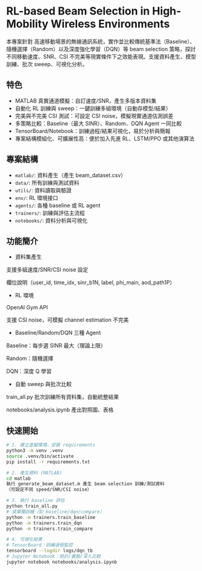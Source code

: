 # RL-based Beam Selection in High-Mobility Wireless Environments

本專案針對 高速移動場景的無線通訊系統，實作並比較傳統基準法（Baseline）、隨機選擇（Random）以及深度強化學習（DQN）等 beam selection 策略，探討不同移動速度、SNR、CSI 不完美等現實條件下之效能表現。支援資料產生、模型訓練、批次 sweep、可視化分析。

## 特色
- MATLAB 真實通道模擬：自訂速度/SNR，產生多版本資料集
- 自動化 RL 訓練與 sweep：一鍵訓練多組環境（自動存模型/結果）
- 完美與不完美 CSI 測試：可設定 CSI noise，模擬現實通道估測誤差
- 多策略比較：Baseline（最大 SINR）、Random、DQN Agent 一同比較
- TensorBoard/Notebook：訓練過程/結果可視化，易於分析與簡報
- 專案結構模組化、可擴展性高：便於加入先進 RL、LSTM/PPO 或其他演算法

## 專案結構
- `matlab/`: 資料產生（產生 beam_dataset.csv）
- `data/`: 所有訓練與測試資料
- `utils/`: 資料讀取與驗證
- `env/`: RL 環境接口
- `agents/`: 各種 baseline 或 RL agent
- `trainers/`: 訓練與評估主流程
- `notebooks/`: 資料分析與可視化

## 功能簡介
- 資料集產生

支援多組速度/SNR/CSI noise 設定

欄位說明（user_id, time_idx, sinr_b1N, label, phi_main, aod_path1P）

- RL 環境

OpenAI Gym API

支援 CSI noise，可模擬 channel estimation 不完美

- Baseline/Random/DQN 三種 Agent

Baseline：每步選 SINR 最大（理論上限）

Random：隨機選擇

DQN：深度 Q 學習

- 自動 sweep 與批次比較

train_all.py 批次訓練所有資料集，自動統整結果

notebooks/analysis.ipynb 產出對照圖、表格

## 快速開始
```bash
# 1. 建立虛擬環境，安裝 requirements
python3 -m venv .venv
source .venv/bin/activate
pip install -r requirements.txt

# 2. 產生資料 (MATLAB)
cd matlab
執行 generate_beam_dataset.m 產生 beam selection 訓練/測試資料
（可設定不同 speed/SNR/CSI noise）

# 3. 執行 baseline 評估
python train_all.py
# 或單獨訓練（如 baseline/dqn/compare）
python -m trainers.train_baseline
python -m trainers.train_dqn
python -m trainers.train_compare

# 4. 可視化結果
# TensorBoard：訓練過程監控
tensorboard --logdir logs/dqn_tb
# Jupyter Notebook：統計/畫圖/深入比較
jupyter notebook notebooks/analysis.ipynb




